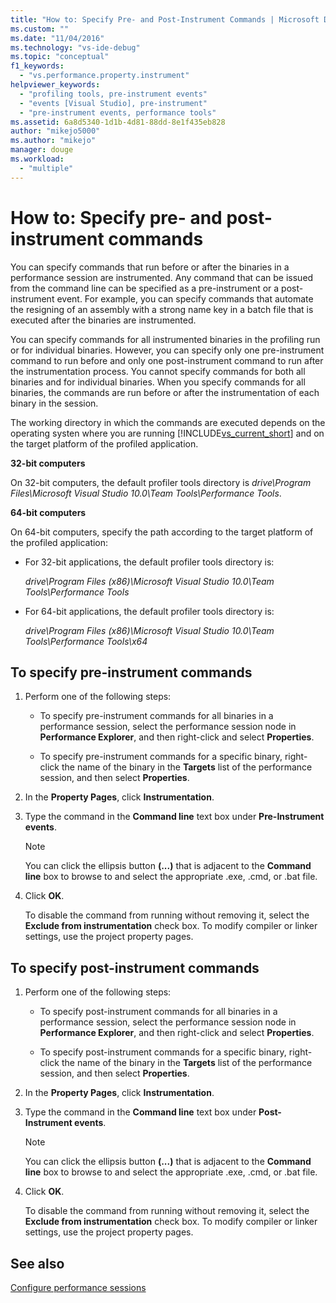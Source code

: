 ```yaml
---
title: "How to: Specify Pre- and Post-Instrument Commands | Microsoft Docs"
ms.custom: ""
ms.date: "11/04/2016"
ms.technology: "vs-ide-debug"
ms.topic: "conceptual"
f1_keywords: 
  - "vs.performance.property.instrument"
helpviewer_keywords: 
  - "profiling tools, pre-instrument events"
  - "events [Visual Studio], pre-instrument"
  - "pre-instrument events, performance tools"
ms.assetid: 6a8d5340-1d1b-4d81-88dd-8e1f435eb828
author: "mikejo5000"
ms.author: "mikejo"
manager: douge
ms.workload: 
  - "multiple"
---
```

# How to: Specify pre- and post-instrument commands

You can specify commands that run before or after the binaries in a performance session are instrumented. Any command that can be issued from the command line can be specified as a pre-instrument or a post-instrument event. For example, you can specify commands that automate the resigning of an assembly with a strong name key in a batch file that is executed after the binaries are instrumented.

You can specify commands for all instrumented binaries in the profiling run or for individual binaries. However, you can specify only one pre-instrument command to run before and only one post-instrument command to run after the instrumentation process. You cannot specify commands for both all binaries and for individual binaries. When you specify commands for all binaries, the commands are run before or after the instrumentation of each binary in the session.

The working directory in which the commands are executed depends on the operating systen  where you are running [!INCLUDE[vs_current_short](../code-quality/includes/vs_current_short_md.md)] and on the target platform of the profiled application.

 **32-bit computers**

On 32-bit computers, the default profiler tools directory is *drive\Program Files\Microsoft Visual Studio 10.0\Team Tools\Performance Tools*.

**64-bit computers**

On 64-bit computers, specify the path according to the target platform of the profiled application:

- For 32-bit applications, the default profiler tools directory is:

     *drive\Program Files (x86)\Microsoft Visual Studio 10.0\Team Tools\Performance Tools*

- For 64-bit applications, the default profiler tools directory is:

     *drive\Program Files (x86)\Microsoft Visual Studio 10.0\Team Tools\Performance Tools\x64*

## To specify pre-instrument commands

1. Perform one of the following steps:

    - To specify pre-instrument commands for all binaries in a performance session, select the performance session node in **Performance Explorer**, and then right-click and select **Properties**.

    - To specify pre-instrument commands for a specific binary, right-click the name of the binary in the **Targets** list of the performance session, and then select **Properties**.

2. In the **Property Pages**, click **Instrumentation**.

3. Type the command in the **Command line** text box under **Pre-Instrument events**.

    > [!NOTE]
    > You can click the ellipsis button **(...)** that is adjacent to the **Command line** box to browse to and select the appropriate .exe, .cmd, or .bat file.

4. Click **OK**.

     To disable the command from running without removing it, select the **Exclude from instrumentation** check box. To modify compiler or linker settings, use the project property pages.

## To specify post-instrument commands

1. Perform one of the following steps:

    - To specify post-instrument commands for all binaries in a performance session, select the performance session node in **Performance Explorer**, and then right-click and select **Properties**.

    - To specify post-instrument commands for a specific binary, right-click the name of the binary in the **Targets** list of the performance session, and then select **Properties**.

2. In the **Property Pages**, click **Instrumentation**.

3. Type the command in the **Command line** text box under **Post-Instrument events**.

    > [!NOTE]
    > You can click the ellipsis button **(...)** that is adjacent to the **Command line** box to browse to and select the appropriate .exe, .cmd, or .bat file.

4. Click **OK**.

     To disable the command from running without removing it, select the **Exclude from instrumentation** check box. To modify compiler or linker settings, use the project property pages.

## See also

[Configure performance sessions](../profiling/configuring-performance-sessions.md)
